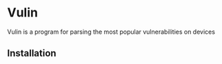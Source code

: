 # Vulin 

Vulin is a program for parsing the most popular vulnerabilities on devices

## Installation
